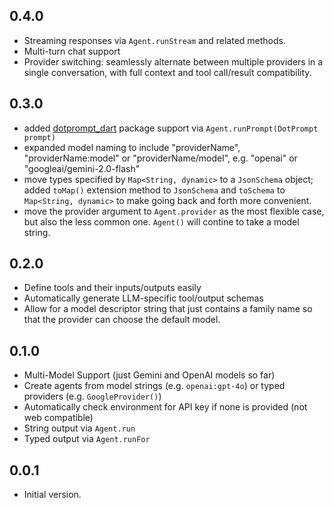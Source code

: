 ## 0.4.0
- Streaming responses via `Agent.runStream` and related methods.
- Multi-turn chat support
- Provider switching: seamlessly alternate between multiple providers in a
  single conversation, with full context and tool call/result compatibility.

## 0.3.0

- added [dotprompt_dart](https://pub.dev/packages/dotprompt_dart) package
  support via `Agent.runPrompt(DotPrompt prompt)`
- expanded model naming to include "providerName", "providerName:model" or
  "providerName/model", e.g. "openai" or "googleai/gemini-2.0-flash"
- move types specified by `Map<String, dynamic>` to a `JsonSchema` object;
  added `toMap()` extension method to `JsonSchema` and `toSchema` to
  `Map<String, dynamic>` to make going back and forth more convenient.
- move the provider argument to `Agent.provider` as the most flexible case,
  but also the less common one. `Agent()` will contine to take a model string.

## 0.2.0

- Define tools and their inputs/outputs easily
- Automatically generate LLM-specific tool/output schemas
- Allow for a model descriptor string that just contains a family name so
  that the provider can choose the default model.

## 0.1.0

- Multi-Model Support (just Gemini and OpenAI models so far)
- Create agents from model strings (e.g. `openai:gpt-4o`) or typed
  providers (e.g. `GoogleProvider()`)
- Automatically check environment for API key if none is provided (not web
  compatible)
- String output via `Agent.run`
- Typed output via `Agent.runFor`

## 0.0.1

- Initial version.
